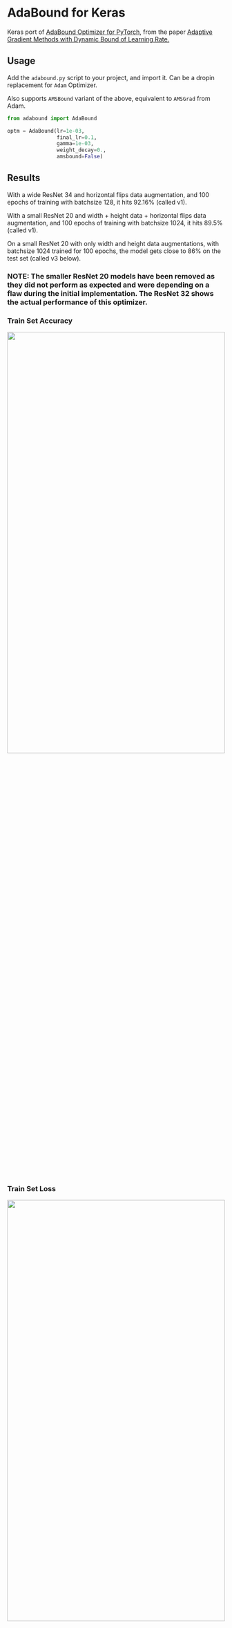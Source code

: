 # AdaBound for Keras

Keras port of [AdaBound Optimizer for PyTorch](https://github.com/Luolc/AdaBound), from the paper [Adaptive Gradient Methods with Dynamic Bound of Learning Rate.](https://openreview.net/forum?id=Bkg3g2R9FX)

## Usage

Add the `adabound.py` script to your project, and import it. Can be a dropin replacement for `Adam` Optimizer. 

Also supports `AMSBound` variant of the above, equivalent to `AMSGrad` from Adam.

```python
from adabound import AdaBound

optm = AdaBound(lr=1e-03,
                final_lr=0.1,
                gamma=1e-03,
                weight_decay=0.,
                amsbound=False)
```

## Results

With a wide ResNet 34 and horizontal flips data augmentation, and 100 epochs of training with batchsize 128, it hits 92.16% (called v1).

With a small ResNet 20 and width + height data + horizontal flips data augmentation, and 100 epochs of training with batchsize 1024, it hits 89.5% (called v1).

On a small ResNet 20 with only width and height data augmentations, with batchsize 1024 trained for 100 epochs, the model gets close to 86% on the test set (called v3 below).

### NOTE: The smaller ResNet 20 models have been removed as they did not perform as expected and were depending on a flaw during the initial implementation. The ResNet 32 shows the actual performance of this optimizer.


### Train Set Accuracy

<img src="https://github.com/titu1994/keras-adabound/blob/master/images/train_acc.PNG?raw=true" height=50% width=100%>

### Train Set Loss

<img src="https://github.com/titu1994/keras-adabound/blob/master/images/train_loss.PNG?raw=true" height=50% width=100%>

### Test Set Accuracy

<img src="https://github.com/titu1994/keras-adabound/blob/master/images/val_acc.PNG?raw=true" height=50% width=100%>

### Test Set Loss

<img src="https://github.com/titu1994/keras-adabound/blob/master/images/val_loss.PNG?raw=true" height=50% width=100%>

# Issue with clipping

Currently dependent on Tensorflow backend for `tf.clip_by_value`. Will be backend independent after next release of Keras.

# Requirements
- Keras 2.2.4+ & Tensorflow 1.12+ (Only supports TF backend for now).
- Numpy

